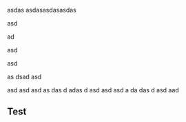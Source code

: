 asdas
asdasasdasasdas


















asd







ad

asd

asd

as
dsad
asd

asd
asd
asd
as
das
d
adas
d
asd
asd
asd
a
da
das
d
asd
aad
## **<a id="Test">Test</a>**
